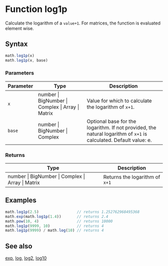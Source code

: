 <!-- Note: This file is automatically generated from source code comments. Changes made in this file will be overridden. -->
# Function log1p
Calculate the logarithm of a `value+1`.
For matrices, the function is evaluated element wise.
## Syntax
```js
math.log1p(x)
math.log1p(x, base)
```
### Parameters
Parameter | Type | Description
--------- | ---- | -----------
`x` | number &#124; BigNumber &#124; Complex &#124; Array &#124; Matrix |  Value for which to calculate the logarithm of `x+1`.
`base` | number &#124; BigNumber &#124; Complex |  Optional base for the logarithm. If not provided, the natural logarithm of `x+1` is calculated. Default value: e.
### Returns
Type | Description
---- | -----------
number &#124; BigNumber &#124; Complex &#124; Array &#124; Matrix |  Returns the logarithm of `x+1`
## Examples
```js
math.log1p(2.5)                 // returns 1.252762968495368
math.exp(math.log1p(1.4))       // returns 2.4
math.pow(10, 4)                 // returns 10000
math.log1p(9999, 10)            // returns 4
math.log1p(9999) / math.log(10) // returns 4
```
## See also
[exp](exp.md),
[log](log.md),
[log2](log2.md),
[log10](log10.md)
